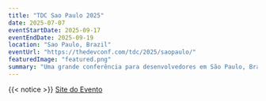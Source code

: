 ```yaml
---
title: "TDC Sao Paulo 2025"
date: 2025-07-07
eventStartDate: 2025-09-17
eventEndDate: 2025-09-19
location: "Sao Paulo, Brazil"
eventUrl: "https://thedevconf.com/tdc/2025/saopaulo/"
featuredImage: "featured.png"
summary: "Uma grande conferência para desenvolvedores em São Paulo, Brasil, cobrindo uma ampla gama de tópicos de tecnologia e reunindo profissionais de toda a indústria."
---
```

{{< notice >}}
[Site do Evento](https://thedevconf.com/tdc/2025/saopaulo/)
